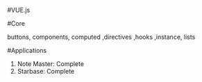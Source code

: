 #VUE.js

#Core

buttons, components, computed ,directives ,hooks ,instance, lists

#Applications

1) Note Master: Complete
2) Starbase: Complete